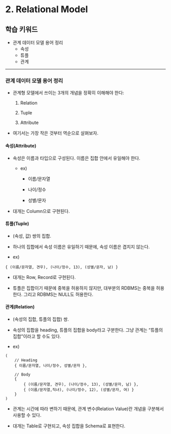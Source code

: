 # 2. Relational Model

## 학습 키워드

- 관계 데이터 모델 용어 정리
  - 속성
  - 튜플
  - 관계

***

### 관계 데이터 모델 용어 정리

- 관계형 모델에서 쓰이는 3개의 개념을 정확히 이해해야 한다:

    1. Relation

    2. Tuple

    3. Attribute

- 여기서는 가장 작은 것부터 역순으로 살펴보자.

#### 속성(Attribute)

- 속성은 이름과 타입으로 구성된다. 이름은 집합 안에서 유일해야 한다.

  - ex)

    - 이름/문자열

    - 나이/정수

    - 성별/문자

- 대개는 Column으로 구현된다.

#### 튜플(Tuple)

- (속성, 값) 쌍의 집합.

- 하나의 집합에서 속성 이름은 유일하기 때문에, 속성 이름은 겹치지 않는다.

- ex)

```text
{ (이름/문자열, 견우), (나이/정수, 13), (성별/문자, 남) }
```

- 대개는 Row, Record로 구현된다.

- 튜플은 집합이기 때문에 중복을 허용하지 않지만, 대부분의 RDBMS는 중복을 허용한다. 그리고 RDBMS는 NULL도 허용한다.

#### 관계(Relation)

- (속성의 집합, 튜플의 집합) 쌍.

- 속성의 집합을 heading, 튜플의 집합을 body라고 구분한다. 그냥 관계는 “튜플의 집합”이라고 할 수도 있다.

- ex)

```text
(
	// Heading
	{ 이름/문자열, 나이/정수, 성별/문자 },

	// Body
	{
		{ (이름/문자열, 견우), (나이/정수, 13), (성별/문자, 남) },
		{ (이름/문자열,직녀), (나이/정수, 12), (성별/문자, 여) }
	}
)
```

- 관계는 시간에 따라 변하기 때문에, 관계 변수(Relation Value)란 개념을 구분해서 사용할 수 있다.

- 대개는 Table로 구현되고, 속성 집합을 Schema로 표현한다.
